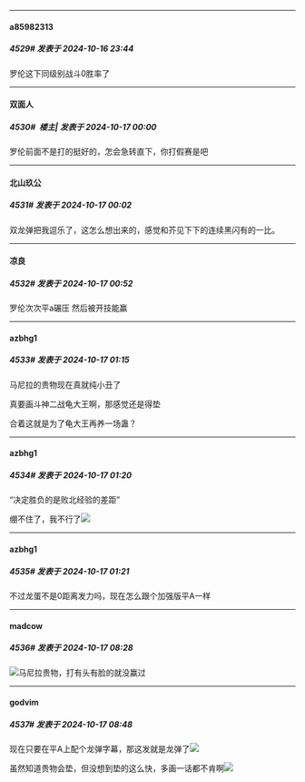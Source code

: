 ﻿
*****

####  a85982313  
##### 4529#       发表于 2024-10-16 23:44

罗伦这下同级别战斗0胜率了


*****

####  双面人  
##### 4530#         楼主| 发表于 2024-10-17 00:00

罗伦前面不是打的挺好的，怎会急转直下，你打假赛是吧

*****

####  北山玖公  
##### 4531#       发表于 2024-10-17 00:02

双龙弹把我逗乐了，这怎么想出来的，感觉和芥见下下的连续黑闪有的一比。


*****

####  凉良  
##### 4532#       发表于 2024-10-17 00:52

罗伦次次平a碾压 然后被开技能赢 


*****

####  azbhg1  
##### 4533#       发表于 2024-10-17 01:15

马尼拉的贵物现在真就纯小丑了

真要画斗神二战龟大王啊，那感觉还是得垫

合着这就是为了龟大王再养一场蛊？


*****

####  azbhg1  
##### 4534#       发表于 2024-10-17 01:20

“决定胜负的是败北经验的差距”

绷不住了，我不行了<img src="https://static.saraba1st.com/image/smiley/face2017/067.png" referrerpolicy="no-referrer">

*****

####  azbhg1  
##### 4535#       发表于 2024-10-17 01:21

不过龙蛋不是0距离发力吗，现在怎么跟个加强版平A一样


*****

####  madcow  
##### 4536#       发表于 2024-10-17 08:28

<img src="https://static.saraba1st.com/image/smiley/face2017/067.png" referrerpolicy="no-referrer">马尼拉贵物，打有头有脸的就没赢过


*****

####  godvim  
##### 4537#       发表于 2024-10-17 08:48

现在只要在平A上配个龙弹字幕，那这发就是龙弹了<img src="https://static.saraba1st.com/image/smiley/face2017/049.png" referrerpolicy="no-referrer">

虽然知道贵物会垫，但没想到垫的这么快，多画一话都不肯啊<img src="https://static.saraba1st.com/image/smiley/face2017/049.png" referrerpolicy="no-referrer">

